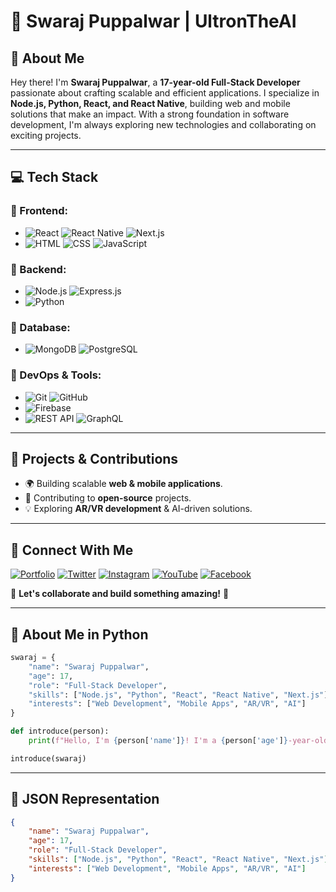# 🚀 Swaraj Puppalwar | UltronTheAI  

## 👋 About Me

Hey there! I'm **Swaraj Puppalwar**, a **17-year-old Full-Stack Developer** passionate about crafting scalable and efficient applications. I specialize in **Node.js, Python, React, and React Native**, building web and mobile solutions that make an impact. With a strong foundation in software development, I'm always exploring new technologies and collaborating on exciting projects. 

---

## 💻 Tech Stack

### 🔹 Frontend:
- ![React](https://img.shields.io/badge/-React-61DAFB?style=flat&logo=react&logoColor=white) ![React Native](https://img.shields.io/badge/-React%20Native-61DAFB?style=flat&logo=react&logoColor=white) ![Next.js](https://img.shields.io/badge/-Next.js-000?style=flat&logo=next.js&logoColor=white)
- ![HTML](https://img.shields.io/badge/-HTML-E34F26?style=flat&logo=html5&logoColor=white) ![CSS](https://img.shields.io/badge/-CSS-1572B6?style=flat&logo=css3&logoColor=white) ![JavaScript](https://img.shields.io/badge/-JavaScript-F7DF1E?style=flat&logo=javascript&logoColor=black)

### 🔹 Backend:
- ![Node.js](https://img.shields.io/badge/-Node.js-339933?style=flat&logo=node.js&logoColor=white) ![Express.js](https://img.shields.io/badge/-Express.js-000?style=flat&logo=express&logoColor=white)
- ![Python](https://img.shields.io/badge/-Python-3776AB?style=flat&logo=python&logoColor=white)

### 🔹 Database:
- ![MongoDB](https://img.shields.io/badge/-MongoDB-47A248?style=flat&logo=mongodb&logoColor=white) ![PostgreSQL](https://img.shields.io/badge/-PostgreSQL-336791?style=flat&logo=postgresql&logoColor=white)

### 🔹 DevOps & Tools:
- ![Git](https://img.shields.io/badge/-Git-F05032?style=flat&logo=git&logoColor=white) ![GitHub](https://img.shields.io/badge/-GitHub-181717?style=flat&logo=github&logoColor=white)
- ![Firebase](https://img.shields.io/badge/-Firebase-FFCA28?style=flat&logo=firebase&logoColor=black)
- ![REST API](https://img.shields.io/badge/-REST%20API-000?style=flat&logo=rest&logoColor=white) ![GraphQL](https://img.shields.io/badge/-GraphQL-E10098?style=flat&logo=graphql&logoColor=white)

---

## 🚀 Projects & Contributions
- 🌍 Building scalable **web & mobile applications**.
- 🔧 Contributing to **open-source** projects.
- 💡 Exploring **AR/VR development** & AI-driven solutions.

---

## 📌 Connect With Me

[![Portfolio](https://img.shields.io/badge/-Portfolio-000?style=for-the-badge&logo=vercel&logoColor=white)](https://swarajpuppalwar.onrender.com/)
[![Twitter](https://img.shields.io/badge/-Twitter-1DA1F2?style=for-the-badge&logo=twitter&logoColor=white)](https://twitter.com/PuppalwarSwaraj)
[![Instagram](https://img.shields.io/badge/-Instagram-E4405F?style=for-the-badge&logo=instagram&logoColor=white)](https://www.instagram.com/pro_epic_programmer/)
[![YouTube](https://img.shields.io/badge/-YouTube-FF0000?style=for-the-badge&logo=youtube&logoColor=white)](https://www.youtube.com/@proepiccoder)
[![Facebook](https://img.shields.io/badge/-Facebook-1877F2?style=for-the-badge&logo=facebook&logoColor=white)](https://www.facebook.com/profile.php?id=100069476384181)

📩 **Let's collaborate and build something amazing!** 🚀

---

## 🐍 About Me in Python

```python
swaraj = {
    "name": "Swaraj Puppalwar",
    "age": 17,
    "role": "Full-Stack Developer",
    "skills": ["Node.js", "Python", "React", "React Native", "Next.js"],
    "interests": ["Web Development", "Mobile Apps", "AR/VR", "AI"]
}

def introduce(person):
    print(f"Hello, I'm {person['name']}! I'm a {person['age']}-year-old {person['role']} passionate about {', '.join(person['interests'])}.")

introduce(swaraj)
```

---

## 📜 JSON Representation

```json
{
    "name": "Swaraj Puppalwar",
    "age": 17,
    "role": "Full-Stack Developer",
    "skills": ["Node.js", "Python", "React", "React Native", "Next.js"],
    "interests": ["Web Development", "Mobile Apps", "AR/VR", "AI"]
}

